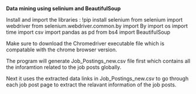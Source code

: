 **Data mining using selinium and BeautifulSoup**

Install and import the libraries :
!pip install selenium
from selenium import webdriver
from selenium.webdriver.common.by import By
import os
import time
import csv
import pandas as pd
from bs4 import BeautifulSoup

Make sure to download the Chromedriver executable file which is compatable with the chrome browser version.

The program will generate Job_Postings_new.csv file first which contains all the inforamtion related to the job posts globally.

Next it uses the extracted data links in Job_Postings_new.csv to go through each job post page to extract the relavant information of the job posts.
